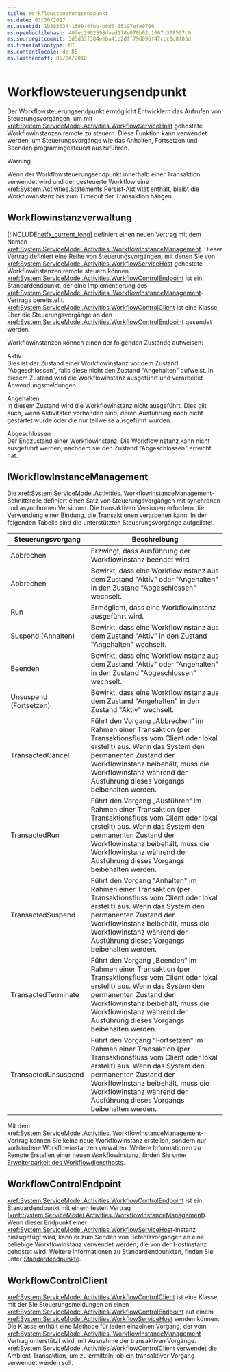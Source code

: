 ```yaml
---
title: Workflowsteuerungsendpunkt
ms.date: 03/30/2017
ms.assetid: 1b883334-1590-4fbb-b0d6-65197efe0700
ms.openlocfilehash: 40fec2902598daed178e070b02c1067c308507c9
ms.sourcegitcommit: 3d5d33f384eeba41b2dff79d096f47ccc8d8f03d
ms.translationtype: MT
ms.contentlocale: de-DE
ms.lasthandoff: 05/04/2018
---
```

# <a name="workflow-control-endpoint"></a>Workflowsteuerungsendpunkt
Der Workflowsteuerungsendpunkt ermöglicht Entwicklern das Aufrufen von Steuerungsvorgängen, um mit <xref:System.ServiceModel.Activities.WorkflowServiceHost> gehostete Workflowinstanzen remote zu steuern. Diese Funktion kann verwendet werden, um Steuerungsvorgänge wie das Anhalten, Fortsetzen und Beenden programmgesteuert auszuführen.  
  
> [!WARNING]
>  Wenn der Workflowsteuerungsendpunkt innerhalb einer Transaktion verwendet wird und der gesteuerte Workflow eine <xref:System.Activities.Statements.Persist>-Aktivität enthält, bleibt die Workflowinstanz bis zum Timeout der Transaktion hängen.  
  
## <a name="workflow-instance-management"></a>Workflowinstanzverwaltung  
 [!INCLUDE[netfx_current_long](../../../../includes/netfx-current-long-md.md)] definiert einen neuen Vertrag mit dem Namen <xref:System.ServiceModel.Activities.IWorkflowInstanceManagement>. Dieser Vertrag definiert eine Reihe von Steuerungsvorgängen, mit denen Sie von <xref:System.ServiceModel.Activities.WorkflowServiceHost> gehostete Workflowinstanzen remote steuern können. <xref:System.ServiceModel.Activities.WorkflowControlEndpoint> ist ein Standardendpunkt, der eine Implementierung des <xref:System.ServiceModel.Activities.IWorkflowInstanceManagement>-Vertrags bereitstellt. <xref:System.ServiceModel.Activities.WorkflowControlClient> ist eine Klasse, über die Steuerungsvorgänge an den <xref:System.ServiceModel.Activities.WorkflowControlEndpoint> gesendet werden.  
  
 Workflowinstanzen können einen der folgenden Zustände aufweisen:  
  
 Aktiv  
 Dies ist der Zustand einer Workflowinstanz vor dem Zustand "Abgeschlossen", falls diese nicht den Zustand "Angehalten" aufweist. In diesem Zustand wird die Workflowinstanz ausgeführt und verarbeitet Anwendungsmeldungen.  
  
 Angehalten  
 In diesem Zustand wird die Workflowinstanz nicht ausgeführt. Dies gilt auch, wenn Aktivitäten vorhanden sind, deren Ausführung noch nicht gestartet wurde oder die nur teilweise ausgeführt wurden.  
  
 Abgeschlossen  
 Der Endzustand einer Workflowinstanz. Die Workflowinstanz kann nicht ausgeführt werden, nachdem sie den Zustand "Abgeschlossen" erreicht hat.  
  
## <a name="iworkflowinstancemanagement"></a>IWorkflowInstanceManagement  
 Die <xref:System.ServiceModel.Activities.IWorkflowInstanceManagement>-Schnittstelle definiert einen Satz von Steuerungsvorgängen mit synchronen und asynchronen Versionen. Die transaktiven Versionen erfordern die Verwendung einer Bindung, die Transaktionen verarbeiten kann. In der folgenden Tabelle sind die unterstützten Steuerungsvorgänge aufgelistet.  
  
|Steuerungsvorgang|Beschreibung|  
|-----------------------|-----------------|  
|Abbrechen|Erzwingt, dass Ausführung der Workflowinstanz beendet wird.|  
|Abbrechen|Bewirkt, dass eine Workflowinstanz aus dem Zustand "Aktiv" oder "Angehalten" in den Zustand "Abgeschlossen" wechselt.|  
|Run|Ermöglicht, dass eine Workflowinstanz ausgeführt wird.|  
|Suspend (Anhalten)|Bewirkt, dass eine Workflowinstanz aus dem Zustand "Aktiv" in den Zustand "Angehalten" wechselt.|  
|Beenden|Bewirkt, dass eine Workflowinstanz aus dem Zustand "Aktiv" oder "Angehalten" in den Zustand "Abgeschlossen" wechselt.|  
|Unsuspend (Fortsetzen)|Bewirkt, dass eine Workflowinstanz aus dem Zustand "Angehalten" in den Zustand "Aktiv" wechselt.|  
|TransactedCancel|Führt den Vorgang „Abbrechen“ im Rahmen einer Transaktion (per Transaktionsfluss vom Client oder lokal erstellt) aus. Wenn das System den permanenten Zustand der Workflowinstanz beibehält, muss die Workflowinstanz während der Ausführung dieses Vorgangs beibehalten werden.|  
|TransactedRun|Führt den Vorgang „Ausführen“ im Rahmen einer Transaktion (per Transaktionsfluss vom Client oder lokal erstellt) aus. Wenn das System den permanenten Zustand der Workflowinstanz beibehält, muss die Workflowinstanz während der Ausführung dieses Vorgangs beibehalten werden.|  
|TransactedSuspend|Führt den Vorgang "Anhalten" im Rahmen einer Transaktion (per Transaktionsfluss vom Client oder lokal erstellt) aus. Wenn das System den permanenten Zustand der Workflowinstanz beibehält, muss die Workflowinstanz während der Ausführung dieses Vorgangs beibehalten werden.|  
|TransactedTerminate|Führt den Vorgang „Beenden“ im Rahmen einer Transaktion (per Transaktionsfluss vom Client oder lokal erstellt) aus. Wenn das System den permanenten Zustand der Workflowinstanz beibehält, muss die Workflowinstanz während der Ausführung dieses Vorgangs beibehalten werden.|  
|TransactedUnsuspend|Führt den Vorgang "Fortsetzen" im Rahmen einer Transaktion (per Transaktionsfluss vom Client oder lokal erstellt) aus. Wenn das System den permanenten Zustand der Workflowinstanz beibehält, muss die Workflowinstanz während der Ausführung dieses Vorgangs beibehalten werden.|  
  
 Mit dem <xref:System.ServiceModel.Activities.IWorkflowInstanceManagement>-Vertrag können Sie keine neue Workflowinstanz erstellen, sondern nur vorhandene Workflowinstanzen verwalten. Weitere Informationen zu Remote Erstellen einer neuen Workflowinstanz, finden Sie unter [Erweiterbarkeit des Workflowdiensthosts](../../../../docs/framework/wcf/feature-details/workflow-service-host-extensibility.md).  
  
## <a name="workflowcontrolendpoint"></a>WorkflowControlEndpoint  
 <xref:System.ServiceModel.Activities.WorkflowControlEndpoint> ist ein Standardendpunkt mit einem festen Vertrag (<xref:System.ServiceModel.Activities.IWorkflowInstanceManagement>). Wenn dieser Endpunkt einer <xref:System.ServiceModel.Activities.WorkflowServiceHost>-Instanz hinzugefügt wird, kann er zum Senden von Befehlsvorgängen an eine beliebige Workflowinstanz verwendet werden, die von der Hostinstanz gehostet wird. Weitere Informationen zu Standardendpunkten, finden Sie unter [Standardendpunkte](../../../../docs/framework/wcf/feature-details/standard-endpoints.md).  
  
## <a name="workflowcontrolclient"></a>WorkflowControlClient  
 <xref:System.ServiceModel.Activities.WorkflowControlClient> ist eine Klasse, mit der Sie Steuerungsmeldungen an einen <xref:System.ServiceModel.Activities.WorkflowControlEndpoint> auf einem <xref:System.ServiceModel.Activities.WorkflowServiceHost> senden können. Die Klasse enthält eine Methode für jeden einzelnen Vorgang, der vom <xref:System.ServiceModel.Activities.IWorkflowInstanceManagement>-Vertrag unterstützt wird, mit Ausnahme der transaktiven Vorgänge. <xref:System.ServiceModel.Activities.WorkflowControlClient> verwendet die Ambient-Transaktion, um zu ermitteln, ob ein transaktiver Vorgang verwendet werden soll.
